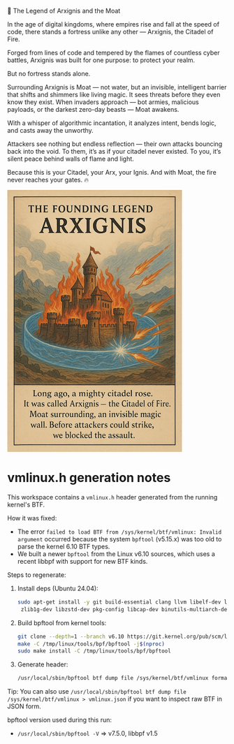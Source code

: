 🌋 The Legend of Arxignis and the Moat

In the age of digital kingdoms, where empires rise and fall at the speed of code, there stands a fortress unlike any other — Arxignis, the Citadel of Fire.

Forged from lines of code and tempered by the flames of countless cyber battles, Arxignis was built for one purpose: to protect your realm.

But no fortress stands alone.

Surrounding Arxignis is Moat — not water, but an invisible, intelligent barrier that shifts and shimmers like living magic. It sees threats before they even know they exist. When invaders approach — bot armies, malicious payloads, or the darkest zero-day beasts — Moat awakens.

With a whisper of algorithmic incantation, it analyzes intent, bends logic, and casts away the unworthy.

Attackers see nothing but endless reflection — their own attacks bouncing back into the void. To them, it’s as if your citadel never existed. To you, it’s silent peace behind walls of flame and light.

Because this is your Citadel, your Arx, your Ignis.
And with Moat, the fire never reaches your gates. 🔥

![Story](./images/story.png)

# vmlinux.h generation notes

This workspace contains a `vmlinux.h` header generated from the running kernel's BTF.

How it was fixed:

- The error `failed to load BTF from /sys/kernel/btf/vmlinux: Invalid argument` occurred because the system `bpftool` (v5.15.x) was too old to parse the kernel 6.10 BTF types.
- We built a newer `bpftool` from the Linux v6.10 sources, which uses a recent libbpf with support for new BTF kinds.

Steps to regenerate:

1. Install deps (Ubuntu 24.04):
   ```bash
   sudo apt-get install -y git build-essential clang llvm libelf-dev libssl-dev \
    zlib1g-dev libzstd-dev pkg-config libcap-dev binutils-multiarch-dev
   ```
2. Build bpftool from kernel tools:
   ```bash
   git clone --depth=1 --branch v6.10 https://git.kernel.org/pub/scm/linux/kernel/git/torvalds/linux.git /tmp/linux
   make -C /tmp/linux/tools/bpf/bpftool -j$(nproc)
   sudo make install -C /tmp/linux/tools/bpf/bpftool
   ```
3. Generate header:
   ```bash
   /usr/local/sbin/bpftool btf dump file /sys/kernel/btf/vmlinux format c > vmlinux.h
   ```

Tip: You can also use `/usr/local/sbin/bpftool btf dump file /sys/kernel/btf/vmlinux > vmlinux.json` if you want to inspect raw BTF in JSON form.

bpftool version used during this run:

- `/usr/local/sbin/bpftool -V` => v7.5.0, libbpf v1.5
